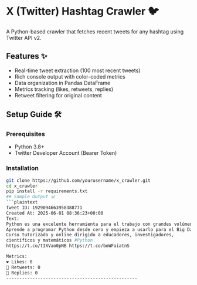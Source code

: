 # X (Twitter) Hashtag Crawler 🐦

A Python-based crawler that fetches recent tweets for any hashtag using Twitter API v2.

## Features ✨
- Real-time tweet extraction (100 most recent tweets)
- Rich console output with color-coded metrics
- Data organization in Pandas DataFrame
- Metrics tracking (likes, retweets, replies)
- Retweet filtering for original content

## Setup Guide 🛠️

### Prerequisites
- Python 3.8+
- Twitter Developer Account (Bearer Token)

### Installation
```bash
git clone https://github.com/yourusername/x_crawler.git
cd x_crawler
pip install -r requirements.txt
## Sample Output 📊
```plaintext
Tweet ID: 1929094663958388771
Created At: 2025-06-01 08:36:23+00:00
Text: 
Python es una excelente herramienta para el trabajo con grandes volúmenes de datos. 
Aprende a programar Python desde cero y empieza a usarlo para el Big Data.
Curso tutorizado y online dirigido a educadores, investigadores, 
científicos y matemáticos #Python
https://t.co/tIXVao0pNB https://t.co/boWFaiatnS

Metrics:
❤️ Likes: 0
🔄 Retweets: 0
💬 Replies: 0
--------------------------------------------------
```

